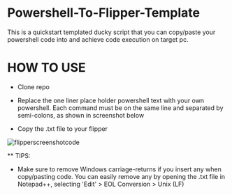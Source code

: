# Powershell-To-Flipper-Template
This is a quickstart templated ducky script that you can copy/paste your powershell code into and achieve code execution on target pc.

# HOW TO USE

- Clone repo

- Replace the one liner place holder powershell text with your own powershell. Each command must be on the same line and separated by semi-colons, as shown in screenshot below

- Copy the .txt file to your flipper


![flipperscreenshotcode](https://user-images.githubusercontent.com/33561650/227402925-3d3da87f-c907-47e6-a1f4-2ebe32b5c1e8.JPG)



** TIPS:
- Make sure to remove Windows carriage-returns if you insert any when copy/pasting code. You can easily remove any by opening the .txt file in Notepad++, selecting 'Edit' > EOL Conversion > Unix (LF)
